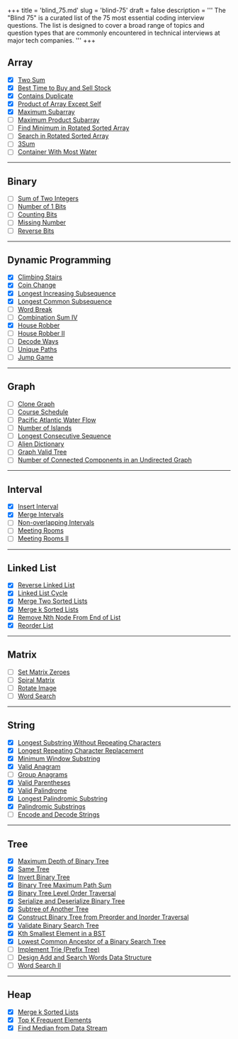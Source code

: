 +++
title = 'blind_75.md'
slug = 'blind-75'
draft = false
description =  '''
The "Blind 75" is a curated list of the 75 most essential coding interview
questions. The list is designed to cover a broad range of topics and question
types that are commonly encountered in technical interviews at major tech
companies.
'''
+++

## Array

- [x] [Two Sum](/leetcode/two-sum)
- [x] [Best Time to Buy and Sell Stock](/leetcode/best-time-to-buy-and-sell-stock)
- [x] [Contains Duplicate](/leetcode/contains-duplicate)
- [x] [Product of Array Except Self](/leetcode/product-of-array-except-self)
- [x] [Maximum Subarray](/leetcode/maximum-subarray)
- [ ] [Maximum Product Subarray](https://leetcode.com/problems/maximum-product-subarray)
- [ ] [Find Minimum in Rotated Sorted Array](https://leetcode.com/problems/find-minimum-in-rotated-sorted-array)
- [ ] [Search in Rotated Sorted Array](https://leetcode.com/problems/search-in-rotated-sorted-array)
- [ ] [3Sum](https://leetcode.com/problems/3sum)
- [ ] [Container With Most Water](https://leetcode.com/problems/container-with-most-water)

---

## Binary

- [ ] [Sum of Two Integers](https://leetcode.com/problems/sum-of-two-integers)
- [ ] [Number of 1 Bits](https://leetcode.com/problems/number-of-1-bits)
- [ ] [Counting Bits](https://leetcode.com/problems/counting-bits)
- [ ] [Missing Number](https://leetcode.com/problems/missing-number)
- [ ] [Reverse Bits](https://leetcode.com/problems/reverse-bits)

---

## Dynamic Programming

- [x] [Climbing Stairs](/leetcode/climbing-stairs)
- [x] [Coin Change](/leetcode/coin-change)
- [x] [Longest Increasing Subsequence](/leetcode/longest-increasing-subsequence)
- [x] [Longest Common Subsequence](/leetcode/longest-common-subsequence)
- [ ] [Word Break](https://leetcode.com/problems/word-break)
- [ ] [Combination Sum IV](https://leetcode.com/problems/combination-sum-iv)
- [x] [House Robber](/leetcode/house-robber)
- [ ] [House Robber II](https://leetcode.com/problems/house-robber-ii)
- [ ] [Decode Ways](https://leetcode.com/problems/decode-ways)
- [ ] [Unique Paths](https://leetcode.com/problems/unique-paths)
- [ ] [Jump Game](https://leetcode.com/problems/jump-game)

---

## Graph

- [ ] [Clone Graph](https://leetcode.com/problems/clone-graph)
- [ ] [Course Schedule](https://leetcode.com/problems/course-schedule)
- [ ] [Pacific Atlantic Water Flow](https://leetcode.com/problems/pacific-atlantic-water-flow)
- [ ] [Number of Islands](https://leetcode.com/problems/number-of-islands)
- [ ] [Longest Consecutive Sequence](https://leetcode.com/problems/longest-consecutive-sequence)
- [ ] [Alien Dictionary](https://leetcode.com/problems/alien-dictionary)
- [ ] [Graph Valid Tree](https://leetcode.com/problems/graph-valid-tree)
- [ ] [Number of Connected Components in an Undirected Graph](https://leetcode.com/problems/number-of-connected-components-in-an-undirected-graph)

---

## Interval

- [x] [Insert Interval](/leetcode/insert-interval)
- [x] [Merge Intervals](/leetcode/merge-intervals)
- [ ] [Non-overlapping Intervals](/leetcode/non-overlapping-intervals)
- [ ] [Meeting Rooms](/leetcode/meeting-rooms)
- [ ] [Meeting Rooms II](/leetcode/meeting-rooms-ii)

---

## Linked List

- [x] [Reverse Linked List](/leetcode/reverse-linked-list)
- [x] [Linked List Cycle](/leetcode/linked-list-cycle)
- [x] [Merge Two Sorted Lists](/leetcode/merge-two-sorted-lists)
- [x] [Merge k Sorted Lists](/leetcode/merge-k-sorted-lists)
- [x] [Remove Nth Node From End of List](/leetcode/remove-nth-node-from-end-of-list)
- [x] [Reorder List](/leetcode/reorder-list)

---

## Matrix

- [ ] [Set Matrix Zeroes](https://leetcode.com/problems/set-matrix-zeroes)
- [ ] [Spiral Matrix](https://leetcode.com/problems/spiral-matrix)
- [ ] [Rotate Image](https://leetcode.com/problems/rotate-image)
- [ ] [Word Search](https://leetcode.com/problems/word-search)

---

## String

- [x] [Longest Substring Without Repeating Characters](/leetcode/longest-substring-without-repeating-characters)
- [x] [Longest Repeating Character Replacement](/leetcode/longest-repeating-character-replacement)
- [x] [Minimum Window Substring](/leetcode/minimum-window-substring)
- [x] [Valid Anagram](/leetcode/valid-anagram)
- [ ] [Group Anagrams](https://leetcode.com/problems/group-anagrams)
- [x] [Valid Parentheses](/leetcode/valid-parentheses)
- [x] [Valid Palindrome](/leetcode/valid-palindrome)
- [x] [Longest Palindromic Substring](/leetcode/longest-palindromic-substring)
- [x] [Palindromic Substrings](/leetcode/palindromic-substrings)
- [ ] [Encode and Decode Strings](https://leetcode.com/problems/encode-and-decode-strings)

---

## Tree

- [x] [Maximum Depth of Binary Tree](/leetcode/maximum-depth-of-binary-tree)
- [x] [Same Tree](/leetcode/same-tree)
- [x] [Invert Binary Tree](/leetcode/invert-binary-tree)
- [x] [Binary Tree Maximum Path Sum](/leetcode/binary-tree-maximum-path-sum)
- [x] [Binary Tree Level Order Traversal](/leetcode/binary-tree-level-order-traversal)
- [x] [Serialize and Deserialize Binary Tree](/leetcode/serialize-and-deserialize-binary-tree)
- [x] [Subtree of Another Tree](/leetcode/subtree-of-another-tree)
- [x] [Construct Binary Tree from Preorder and Inorder Traversal](/leetcode/construct-binary-tree-from-preorder-and-inorder-traversal)
- [x] [Validate Binary Search Tree](/leetcode/validate-binary-search-tree)
- [x] [Kth Smallest Element in a BST](/leetcode/kth-smallest-element-in-a-bst)
- [x] [Lowest Common Ancestor of a Binary Search Tree](/leetcode/lowest-common-ancestor-of-a-binary-search-tree)
- [ ] [Implement Trie (Prefix Tree)](https://leetcode.com/problems/implement-trie-prefix-tree)
- [ ] [Design Add and Search Words Data Structure](https://leetcode.com/problems/design-add-and-search-words-data-structure)
- [ ] [Word Search II](https://leetcode.com/problems/word-search-ii)

---

## Heap

- [x] [Merge k Sorted Lists](/leetcode/merge-k-sorted-lists)
- [x] [Top K Frequent Elements](/leetcode/top-k-frequent-elements)
- [x] [Find Median from Data Stream](/leetcode/find-median-from-data-stream)
